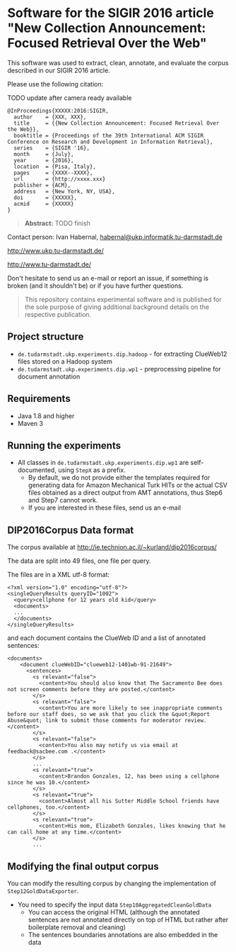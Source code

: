 # Software for the SIGIR 2016 article "New Collection Announcement: Focused Retrieval Over the Web"

This software was used to extract, clean, annotate, and evaluate the corpus described in our SIGIR 2016 article. 

Please use the following citation:

TODO update after camera ready available
```
@InProceedings{XXXXX:2016:SIGIR,
  author    = {XXX, XXX},
  title     = {{New Collection Announcement: Focused Retrieval Over the Web}},
  booktitle = {Proceedings of the 39th International ACM SIGIR Conference on Research and Development in Information Retrieval},
  series    = {SIGIR '16},
  month     = {July},
  year      = {2016},
  location  = {Pisa, Italy},
  pages     = {XXXX--XXXX},
  url       = {http://xxxx.xxx}
  publisher = {ACM},
  address   = {New York, NY, USA},
  doi       = {XXXXX},
  acmid     = {XXXXX} 
}
```

> **Abstract:** TODO finish 


Contact person: Ivan Habernal, habernal@ukp.informatik.tu-darmstadt.de

http://www.ukp.tu-darmstadt.de/

http://www.tu-darmstadt.de/


Don't hesitate to send us an e-mail or report an issue, if something is broken (and it shouldn't be) or if you have further questions.

> This repository contains experimental software and is published for the sole purpose of giving additional background details on the respective publication. 

## Project structure

* `de.tudarmstadt.ukp.experiments.dip.hadoop` - for extracting ClueWeb12 files stored on a Hadoop system
* `de.tudarmstadt.ukp.experiments.dip.wp1` - preprocessing pipeline for document annotation

## Requirements

* Java 1.8 and higher
* Maven 3

## Running the experiments

* All classes in `de.tudarmstadt.ukp.experiments.dip.wp1` are self-documented, using `StepX` as a prefix.
    * By default, we do not provide either the templates required for generating data for Amazon Mechanical Turk HITs or
the actual CSV files obtained as a direct output from AMT annotations, thus Step6 and Step7 cannot work.
    * If you are interested in these files, send us an e-mail


## DIP2016Corpus Data format

The corpus available at http://ie.technion.ac.il/~kurland/dip2016corpus/

The data are split into 49 files, one file per query.

The files are in a XML utf-8 format:

```
<?xml version="1.0" encoding="utf-8"?>
<singleQueryResults queryID="1002">
  <query>cellphone for 12 years old kid</query>
  <documents>
  ...
  </documents>
</singleQueryResults>
```

and each document contains the ClueWeb ID and a list of annotated sentences:

```
<documents>
    <document clueWebID="clueweb12-1401wb-91-21649">
      <sentences>
        <s relevant="false">
          <content>You should also know that The Sacramento Bee does not screen comments before they are posted.</content>
        </s>
        <s relevant="false">
          <content>You are more likely to see inappropriate comments before our staff does, so we ask that you click the &quot;Report Abuse&quot; link to submit those comments for moderator review.</content>
        </s>
        <s relevant="false">
          <content>You also may notify us via email at feedback@sacbee.com .</content>
        </s>
        ...
        <s relevant="true">
          <content>Brandon Gonzales, 12, has been using a cellphone since he was 10.</content>
        </s>
        <s relevant="true">
          <content>Almost all his Sutter Middle School friends have cellphones, too.</content>
        </s>
        <s relevant="true">
          <content>His mom, Elizabeth Gonzales, likes knowing that he can call home at any time.</content>
        </s>
        ...
```

## Modifying the final output corpus

You can modify the resulting corpus by changing the implementation of `Step12GoldDataExporter`.

* You need to specify the input data ``Step10AggregatedCleanGoldData``
    * You can access the original HTML (although the annotated sentences are not annotated directly
    on top of HTML but rather after boilerplate removal and cleaning)
    * The sentences boundaries annotations are also embedded in the data